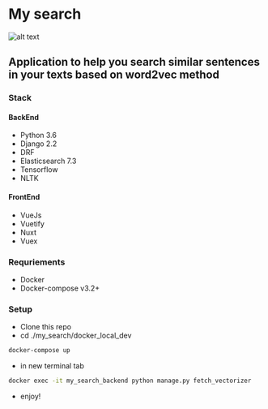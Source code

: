 # My search
![alt text][logo]

[logo]: https://media.giphy.com/media/Lr4BQSMAOJfV2TYEmT/giphy.gif "Demo Gif"

## Application to help you search similar sentences in your texts based on word2vec method

### Stack

#### BackEnd
- Python 3.6
- Django 2.2
- DRF
- Elasticsearch 7.3
- Tensorflow
- NLTK

#### FrontEnd

- VueJs 
- Vuetify
- Nuxt
- Vuex

### Requriements

- Docker 
- Docker-compose v3.2+

### Setup

- Clone this repo
- cd ./my_search/docker_local_dev
```bash
docker-compose up
```
- in new terminal tab
```bash
docker exec -it my_search_backend python manage.py fetch_vectorizer
```
- enjoy!

